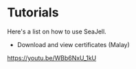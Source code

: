# Tutorials
Here's a list on how to use SeaJell.

- Download and view certificates (Malay)

https://youtu.be/WBb6NxU_1kU

